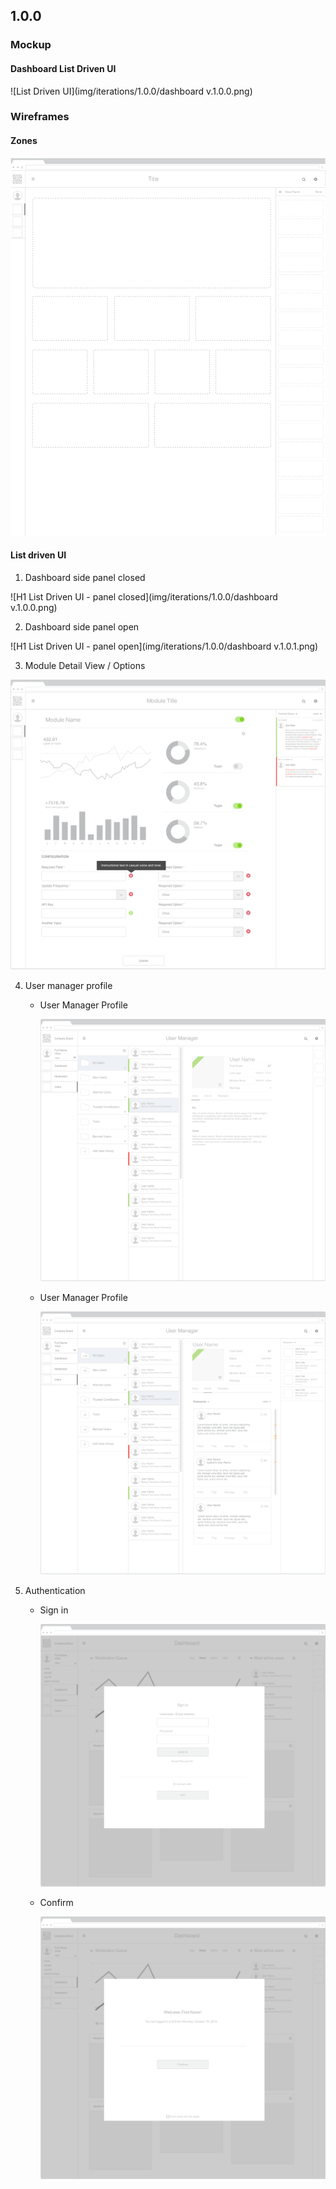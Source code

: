 ## 1.0.0


### Mockup

#### Dashboard List Driven UI

![List Driven UI](img/iterations/1.0.0/dashboard v.1.0.0.png)


### Wireframes

#### Zones

![Portlet zones](img/iterations/1.0.0/zones-1280.png)

#### List driven UI

 1.  Dashboard side panel closed

 ![H1 List Driven UI - panel closed](img/iterations/1.0.0/dashboard v.1.0.0.png)

 2. Dashboard side panel open

 ![H1 List Driven UI - panel open](img/iterations/1.0.0/dashboard v.1.0.1.png)

 3. Module Detail View / Options

 ![H1 Module Detail View](img/iterations/1.0.0/module-detail-view-1.0.0.png)

 4. User manager profile

    - User Manager Profile  

      ![User Manager Profile ](img/iterations/1.0.0/user-manager-v.1.0.0.png)

    - User Manager Profile

      ![User Manager Profile](img/iterations/1.0.0/user-manager-v.1.0.1.png)


 5. Authentication

    - Sign in

      ![Platform Settings ](img/iterations/1.0.0/sign-in.png)

    - Confirm

      ![User Settings ](img/iterations/1.0.0/sign-in-confirm.png)

